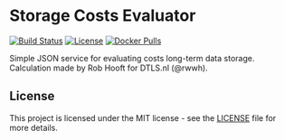 # Storage Costs Evaluator

[![Build Status](https://travis-ci.org/DataStewardshipWizard/storage-costs-evaluator.svg?branch=master)](https://travis-ci.org/DataStewardshipWizard/storage-costs-evaluator)
[![License](https://img.shields.io/github/license/DataStewardshipWizard/storage-costs-evaluator.svg)](LICENSE)
[![Docker Pulls](https://img.shields.io/docker/pulls/datastewardshipwizard/storage-costs-evaluator.svg)](https://hub.docker.com/r/datastewardshipwizard/storage-costs-evaluator/)


Simple JSON service for evaluating costs long-term data storage. Calculation made by Rob Hooft for DTLS.nl (@rwwh).

## License

This project is licensed under the MIT license - see the [LICENSE](LICENSE) file for more details.
